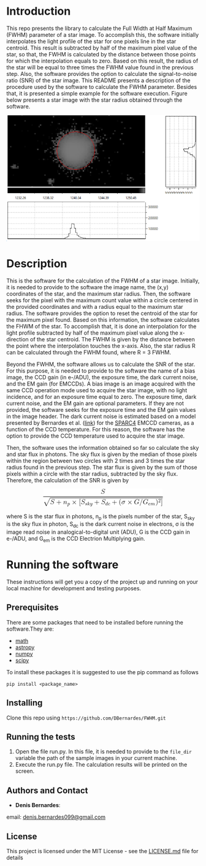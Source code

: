 # Introduction
This repo presents the library to calculate the Full Width at Half Maximum (FWHM) parameter of a star image. To accomplish this, the software initially interpolates the light profile of the star for one pixels line in the star centroid. This result is subtracted by half of the maximum pixel value of the star, so that, the FWHM is calculated by the distance between those points for which the interpolation equals to zero. Based on this result, the radius of the star will be equal to three times the FWHM value found in the previous step. Also, the software provides the option to calculate the signal-to-noise ratio (SNR) of the star image. This README presents a description of the procedure used by the software to calculate the FWHM parameter. Besides that, it is presented a simple example for the software execution. Figure below presents a star image with the star radius obtained through the software.

<p align="center">
  <img src="https://github.com/DBernardes/FWHM/blob/main/star_image.png" />
</p>


# Description

This is the software for the calculation of the FWHM of a star image. Initially, it is needed to provide to the software the image name, the (x,y) coordinates of the star, and the maximum star radius. Then, the software seeks for the pixel with the maximum count value within a circle centered in the provided coordinates and with a radius equal to the maximum star radius. The software provides the option to reset the centroid of the star for the maximum pixel found. Based on this information, the software calculates the FHWM of the star. To accomplish that, it is done an interpolation for the light profile subtracted by half of the maximum pixel value along the x-direction of the star centroid. The FWHM is given by the distance between the point where the interpolation touches the x-axis. Also, the star radius R can be calculated through the FWHM found, where R = 3 FWHM.

Beyond the FWHM, the software allows us to calculate the SNR of the star. For this purpose, it is needed to provide to the software the name of a bias image, the CCD gain (in e-/ADU), the exposure time, the dark current noise, and the EM gain (for EMCCDs). A bias image is an image acquired with the same CCD operation mode used to acquire the star image, with no light incidence, and for an exposure time equal to zero. The exposure time, dark current noise, and the EM gain are optional parameters. If they are not provided,
the software seeks for the exposure time and the EM gain values in the image header. The dark current noise is estimated based on a model presented by Bernardes et al. ([link](https://arxiv.org/abs/1806.02191)) for the [SPARC4](https://www.spiedigitallibrary.org/proceedings/Download?fullDOI=10.1117/12.924976) EMCCD cameras, as a function of the CCD temperature. For this reason, the software has the option to provide the CCD temperature used to acquire the star image. 

Then, the software uses the information obtained so far so calculate the sky and star flux in photons. The sky flux is given by the median of those pixels within the region between two circles with 2 times and 3 times the star radius found in the previous step. The star flux is given by the sum of those pixels within a circle with the star radius, subtracted by the sky flux. Therefore, the calculation of the SNR is given by

<p align="center">
  <img src="https://github.com/DBernardes/FWHM/blob/main/CodeCogsEqn.png" />
</p>

where S is the star flux in photons, n<sub>p</sub> is the pixels number of the star, S<sub>sky</sub> is the sky flux in photon, S<sub>dc</sub> is the dark current noise in electrons, &sigma; is the image read noise in analogical-to-digital unit (ADU), G is the CCD gain in e-/ADU, and G<sub>em</sub> is the CCD Electrion Multiplying gain. 

 
# Running the software

These instructions will get you a copy of the project up and running on your local machine for development and testing purposes. 

## Prerequisites
There are some packages that need to be installed before running the software.They are:

* [math](https://docs.python.org/3/library/math.html)
* [astropy](https://www.astropy.org/)
* [numpy](https://numpy.org/)
* [scipy](https://www.scipy.org/)

To install these packages it is suggested to use the pip command as follows
```
pip install <package_name>
```

## Installing
Clone this repo using ```https://github.com/DBernardes/FWHM.git```

## Running the tests
1. Open the file run.py. In this file, it is needed to provide to the ```file_dir``` variable the path of the sample images in your current machine. 
2. Execute the run.py file. The calculation results will be printed on the screen.   


## Authors and Contact

* **Denis Bernardes**: 

email: denis.bernardes099@gmail.com 

## License

This project is licensed under the MIT License - see the [LICENSE.md](https://github.com/DBernardes/FWHM/blob/main/LICENSE) file for details
